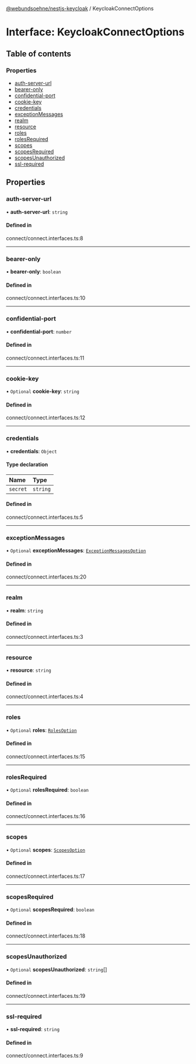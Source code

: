 [@webundsoehne/nestjs-keycloak](../README.md) / KeycloakConnectOptions

# Interface: KeycloakConnectOptions

## Table of contents

### Properties

- [auth-server-url](KeycloakConnectOptions.md#auth-server-url)
- [bearer-only](KeycloakConnectOptions.md#bearer-only)
- [confidential-port](KeycloakConnectOptions.md#confidential-port)
- [cookie-key](KeycloakConnectOptions.md#cookie-key)
- [credentials](KeycloakConnectOptions.md#credentials)
- [exceptionMessages](KeycloakConnectOptions.md#exceptionmessages)
- [realm](KeycloakConnectOptions.md#realm)
- [resource](KeycloakConnectOptions.md#resource)
- [roles](KeycloakConnectOptions.md#roles)
- [rolesRequired](KeycloakConnectOptions.md#rolesrequired)
- [scopes](KeycloakConnectOptions.md#scopes)
- [scopesRequired](KeycloakConnectOptions.md#scopesrequired)
- [scopesUnauthorized](KeycloakConnectOptions.md#scopesunauthorized)
- [ssl-required](KeycloakConnectOptions.md#ssl-required)

## Properties

### auth-server-url

• **auth-server-url**: `string`

#### Defined in

connect/connect.interfaces.ts:8

___

### bearer-only

• **bearer-only**: `boolean`

#### Defined in

connect/connect.interfaces.ts:10

___

### confidential-port

• **confidential-port**: `number`

#### Defined in

connect/connect.interfaces.ts:11

___

### cookie-key

• `Optional` **cookie-key**: `string`

#### Defined in

connect/connect.interfaces.ts:12

___

### credentials

• **credentials**: `Object`

#### Type declaration

| Name | Type |
| :------ | :------ |
| `secret` | `string` |

#### Defined in

connect/connect.interfaces.ts:5

___

### exceptionMessages

• `Optional` **exceptionMessages**: [`ExceptionMessagesOption`](ExceptionMessagesOption.md)

#### Defined in

connect/connect.interfaces.ts:20

___

### realm

• **realm**: `string`

#### Defined in

connect/connect.interfaces.ts:3

___

### resource

• **resource**: `string`

#### Defined in

connect/connect.interfaces.ts:4

___

### roles

• `Optional` **roles**: [`RolesOption`](../README.md#rolesoption)

#### Defined in

connect/connect.interfaces.ts:15

___

### rolesRequired

• `Optional` **rolesRequired**: `boolean`

#### Defined in

connect/connect.interfaces.ts:16

___

### scopes

• `Optional` **scopes**: [`ScopesOption`](../README.md#scopesoption)

#### Defined in

connect/connect.interfaces.ts:17

___

### scopesRequired

• `Optional` **scopesRequired**: `boolean`

#### Defined in

connect/connect.interfaces.ts:18

___

### scopesUnauthorized

• `Optional` **scopesUnauthorized**: `string`[]

#### Defined in

connect/connect.interfaces.ts:19

___

### ssl-required

• **ssl-required**: `string`

#### Defined in

connect/connect.interfaces.ts:9
